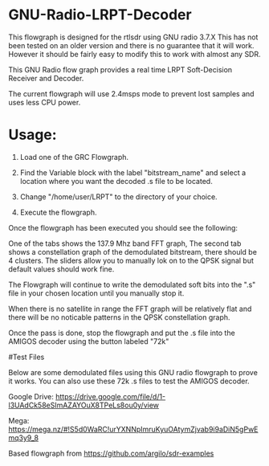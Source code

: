 # GNU-Radio-LRPT-Decoder

This flowgraph is designed for the rtlsdr using GNU radio 3.7.X This has not been tested on an older version and there is no guarantee that it will work. However it should be fairly easy to modify this to work with almost any SDR.

This GNU Radio flow graph provides a real time LRPT Soft-Decision Receiver and Decoder.

The current flowgraph will use 2.4msps mode to prevent lost samples and uses less CPU power. 

# Usage:

1. Load one of the GRC Flowgraph. 

2. Find the Variable block with the label "bitstream_name" and select a location where you want the decoded .s file to be located.

3. Change "/home/user/LRPT" to the directory of your choice. 

4. Execute the flowgraph.

Once the flowgraph has been executed you should see the following:

One of the tabs shows the 137.9 Mhz band FFT graph, The second tab shows a constellation graph of the demodulated bitstream, there should be 4 clusters. The sliders allow you to manually lok on to the QPSK signal but default values should work fine. 

The Flowgraph will continue to write the demodulated soft bits into the ".s" file in your chosen location until you manually stop it. 

When there is no satellite in range the FFT graph will be relatively flat and there will be no noticable patterns in the QPSK constellation graph. 

Once the pass is done, stop the flowgraph and put the .s file into the AMIGOS decoder using the button labeled "72k"

#Test Files

Below are some demodulated files using this GNU radio flowgraph to prove it works. You can also use these 72k .s files to test the AMIGOS decoder.

Google Drive: https://drive.google.com/file/d/1-l3UAdCk58eSImAZAYOuX8TPeLs8ou0y/view

Mega: https://mega.nz/#!S5d0WaRC!urYXNNpImruKyuOAtymZjvab9i9aDiN5gPwEmq3y9_8

Based flowgraph from https://github.com/argilo/sdr-examples
